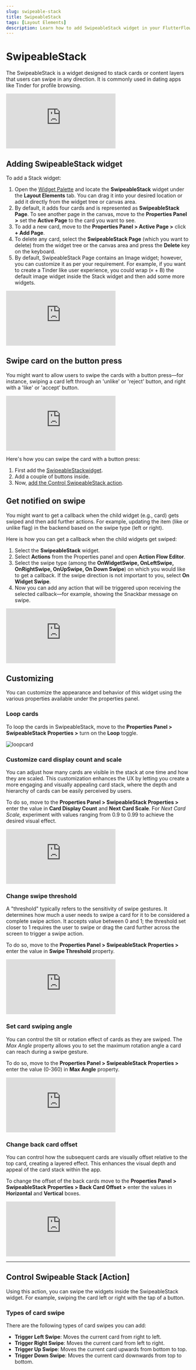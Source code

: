 ```yaml
---
slug: swipeable-stack
title: SwipeableStack
tags: [Layout Elements]
description: Learn how to add SwipeableStack widget in your FlutterFlow project.
---
```


# SwipeableStack

The SwipeableStack is a widget designed to stack cards or content layers that users can swipe in any direction. It is commonly used in dating apps like Tinder for profile browsing.

<div style={{
    position: 'relative',
    paddingBottom: 'calc(56.67989417989418% + 41px)', // Keeps the aspect ratio and additional padding
    height: 0,
    width: '100%'}}>
    <iframe 
        src="https://www.loom.com/embed/e7f59a4565084bda8b1fd8182bb5b169?sid=d0489d7a-c9b2-46ba-b63a-e944b09633e0"
        title=""
        style={{
            position: 'absolute',
            top: 0,
            left: 0,
            width: '100%',
            height: '100%',
            colorScheme: 'light'
        }}
        frameborder="0"
        loading="lazy"
        webkitAllowFullScreen
        mozAllowFullScreen
        allowFullScreen
        allow="clipboard-write">
    </iframe>
</div>
<p></p>

## Adding SwipeableStack widget

To add a Stack widget:

1. Open the [Widget Palette](../../../../intro/ff-ui/widget-palette.md) and locate the **SwipeableStack** widget under the **Layout Elements** tab. You can drag it into your desired location or add it directly from the widget tree or canvas area.
2. By default, it adds four cards and is represented as **SwipeableStack Page**. To see another page in the canvas, move to the **Properties Panel >** set the **Active Page** to the card you want to see.
3. To add a new card, move to the **Properties Panel > Active Page >** click **+ Add Page**.
4. To delete any card, select the **SwipeableStack Page** (which you want to delete) from the widget tree or the canvas area and press the **Delete** key on the keyboard.
5. By default, SwipeableStack Page contains an Image widget; however, you can customize it as per your requirement. For example, if you want to create a Tinder like user experience, you could wrap (`⌘` + B) the default image widget inside the Stack widget and then add some more widgets.

<div style={{
    position: 'relative',
    paddingBottom: 'calc(56.67989417989418% + 41px)', // Keeps the aspect ratio and additional padding
    height: 0,
    width: '100%'}}>
    <iframe 
        src="https://www.loom.com/embed/c07a029c001c4a0faf4413f91246b310?sid=b79a41bb-e067-4dbd-9be2-a7819567c2ce"
        title=""
        style={{
            position: 'absolute',
            top: 0,
            left: 0,
            width: '100%',
            height: '100%',
            colorScheme: 'light'
        }}
        frameborder="0"
        loading="lazy"
        webkitAllowFullScreen
        mozAllowFullScreen
        allowFullScreen
        allow="clipboard-write">
    </iframe>
</div>
<p></p>


## Swipe card on the button press

You might want to allow users to swipe the cards with a button press—for instance, swiping a card left through an 'unlike' or 'reject' button, and right with a 'like' or 'accept' button.

<div style={{
    position: 'relative',
    paddingBottom: 'calc(56.67989417989418% + 41px)', // Keeps the aspect ratio and additional padding
    height: 0,
    width: '100%'}}>
    <iframe 
        src="https://www.loom.com/embed/5e6d86f975f64f4b81b80109426c77e2?sid=4fbae627-da87-423d-8c41-4bfa9301b5b0"
        title=""
        style={{
            position: 'absolute',
            top: 0,
            left: 0,
            width: '100%',
            height: '100%',
            colorScheme: 'light'
        }}
        frameborder="0"
        loading="lazy"
        webkitAllowFullScreen
        mozAllowFullScreen
        allowFullScreen
        allow="clipboard-write">
    </iframe>
</div>
<p></p>

Here's how you can swipe the card with a button press:

1. First add the [SwipeableStackwidget](#adding-swipeablestack-widget).
2. Add a couple of buttons inside.
3. Now, [add the Control SwipeableStack action](#control-swipeable-stack-action).

## Get notified on swipe

You might want to get a callback when the child widget (e.g., card) gets swiped and then add further actions. For example, updating the item (like or unlike flag) in the backend based on the swipe type (left or right).

Here is how you can get a callback when the child widgets get swiped:

1. Select the **SwipeableStack** widget.
2. Select **Actions** from the Properties panel and open **Action Flow Editor**.
3. Select the swipe type (among the **OnWidgetSwipe, OnLeftSwipe, OnRightSwipe, OnUpSwipe, On Down Swipe**) on which you would like to get a callback. If the swipe direction is not important to you, select **On Widget Swipe**.
4. Now you can add any action that will be triggered upon receiving the selected callback—for example, showing the Snackbar message on swipe.

<div style={{
    position: 'relative',
    paddingBottom: 'calc(56.67989417989418% + 41px)', // Keeps the aspect ratio and additional padding
    height: 0,
    width: '100%'}}>
    <iframe 
        src="https://www.loom.com/embed/73536e21a77e4fa1924dd48974e6eed1?sid=c765ff28-ce65-4eac-9cec-d370c8cff581"
        title=""
        style={{
            position: 'absolute',
            top: 0,
            left: 0,
            width: '100%',
            height: '100%',
            colorScheme: 'light'
        }}
        frameborder="0"
        loading="lazy"
        webkitAllowFullScreen
        mozAllowFullScreen
        allowFullScreen
        allow="clipboard-write">
    </iframe>
</div>
<p></p>


## Customizing

You can customize the appearance and behavior of this widget using the various properties available under the properties panel.

### Loop cards

To loop the cards in SwipeableStack, move to the **Properties Panel > SwipeableStack Properties >** turn on the **Loop** toggle.

![loopcard](imgs/loopcard.avif)

### Customize card display count and scale

You can adjust how many cards are visible in the stack at one time and how they are scaled. This customization enhances the UX by letting you create a more engaging and visually appealing card stack, where the depth and hierarchy of cards can be easily perceived by users.

To do so, move to the **Properties Panel > SwipeableStack Properties >** enter the value in **Card Display Count** and **Next Card Scale**. For *Next Card Scale,* experiment with values ranging from 0.9 to 0.99 to achieve the desired visual effect.

<div style={{
    position: 'relative',
    paddingBottom: 'calc(56.67989417989418% + 41px)', // Keeps the aspect ratio and additional padding
    height: 0,
    width: '100%'}}>
    <iframe 
        src="https://www.loom.com/embed/06113eea1f6345788c66e330a3f2612a?sid=72b3decd-cffd-461d-b2bf-e5ec9a61b9cb"
        title=""
        style={{
            position: 'absolute',
            top: 0,
            left: 0,
            width: '100%',
            height: '100%',
            colorScheme: 'light'
        }}
        frameborder="0"
        loading="lazy"
        webkitAllowFullScreen
        mozAllowFullScreen
        allowFullScreen
        allow="clipboard-write">
    </iframe>
</div>
<p></p>

### Change swipe threshold

A "threshold" typically refers to the sensitivity of swipe gestures. It determines how much a user needs to swipe a card for it to be considered a complete swipe action. It accepts value between 0 and 1; the threshold set closer to 1 requires the user to swipe or drag the card further across the screen to trigger a swipe action.

To do so, move to the **Properties Panel > SwipeableStack Properties >** enter the value in **Swipe Threshold** property.

<div style={{
    position: 'relative',
    paddingBottom: 'calc(56.67989417989418% + 41px)', // Keeps the aspect ratio and additional padding
    height: 0,
    width: '100%'}}>
    <iframe 
        src="https://www.loom.com/embed/c97977ee73624ddc94f6f53b1f26a3d3?sid=341b96e9-3793-48e8-a08f-c1e49f663f85"
        title=""
        style={{
            position: 'absolute',
            top: 0,
            left: 0,
            width: '100%',
            height: '100%',
            colorScheme: 'light'
        }}
        frameborder="0"
        loading="lazy"
        webkitAllowFullScreen
        mozAllowFullScreen
        allowFullScreen
        allow="clipboard-write">
    </iframe>
</div>
<p></p>

### Set card swiping angle

You can control the tilt or rotation effect of cards as they are swiped. The *Max Angle* property allows you to set the maximum rotation angle a card can reach during a swipe gesture.

To do so, move to the **Properties Panel > SwipeableStack Properties >** enter the value (0-360) in **Max Angle** property.

<div style={{
    position: 'relative',
    paddingBottom: 'calc(56.67989417989418% + 41px)', // Keeps the aspect ratio and additional padding
    height: 0,
    width: '100%'}}>
    <iframe 
        src="https://www.loom.com/embed/b1c95dd80bde49fb8ced6e53d67ea610?sid=4a47662d-0cfb-4f0a-a92d-1c5bb0d6c688"
        title=""
        style={{
            position: 'absolute',
            top: 0,
            left: 0,
            width: '100%',
            height: '100%',
            colorScheme: 'light'
        }}
        frameborder="0"
        loading="lazy"
        webkitAllowFullScreen
        mozAllowFullScreen
        allowFullScreen
        allow="clipboard-write">
    </iframe>
</div>
<p></p>

### Change back card offset

You can control how the subsequent cards are visually offset relative to the top card, creating a layered effect. This enhances the visual depth and appeal of the card stack within the app.

To change the offset of the back cards move to the **Properties Panel > SwipeableStack Properties > Back Card Offset >** enter the values in **Horizontal** and **Vertical** boxes.

<div style={{
    position: 'relative',
    paddingBottom: 'calc(56.67989417989418% + 41px)', // Keeps the aspect ratio and additional padding
    height: 0,
    width: '100%'}}>
    <iframe 
        src="https://www.loom.com/embed/6239da42312b46c489ee2a45739d526d?sid=30d5ff46-e468-4596-ba7e-fe0bd48261f4"
        title=""
        style={{
            position: 'absolute',
            top: 0,
            left: 0,
            width: '100%',
            height: '100%',
            colorScheme: 'light'
        }}
        frameborder="0"
        loading="lazy"
        webkitAllowFullScreen
        mozAllowFullScreen
        allowFullScreen
        allow="clipboard-write">
    </iframe>
</div>
<p></p>

---
## Control Swipeable Stack [Action]

Using this action, you can swipe the widgets inside the SwipeableStack widget. For example, swiping the card left or right with the tap of a button.

### Types of card swipe

There are the following types of card swipes you can add:

- **Trigger Left Swipe**: Moves the current card from right to left.
- **Trigger Right Swipe**: Moves the current card from left to right.
- **Trigger Up Swipe**: Moves the current card upwards from bottom to top.
- **Trigger Down Swipe**: Moves the current card downwards from top to bottom.